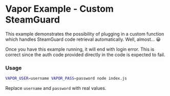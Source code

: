 # Vapor Example - Custom SteamGuard

This example demonstrates the possibility of plugging in a custom function which handles SteamGuard code retrieval automatically. Well, almost... :grinning:

Once you have this example running, it will end with login error. This is correct since the auth code provided directly in the code is expected to fail.

### Usage

```sh
VAPOR_USER=username VAPOR_PASS=password node index.js
```

Replace `username` and `password` with real values.
